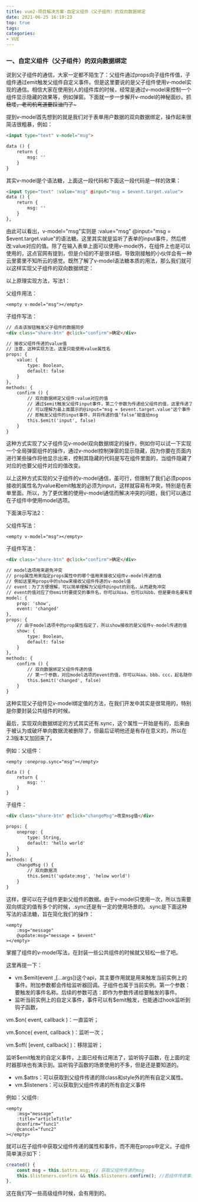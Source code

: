 ```yaml
---
title: vue2-项目解决方案-自定义组件（父子组件）的双向数据绑定
date: 2021-06-25 16:19:23
top: true
tags:
categories:
- VUE
---
```

### 一、自定义组件（父子组件）的双向数据绑定

说到父子组件的通信，大家一定都不陌生了：父组件通过props向子组件传值，子组件通过emit触发父组件自定义事件。但是这里要说的是父子组件使用v-model实现的通信。相信大家在使用别人的组件库的时候，经常是通过v-model来控制一个组件显示隐藏的效果等，例如弹窗。下面就一步一步解开v-model的神秘面纱。抓~~稳~~喽~~，老司机弯道要踩油门了~~~

提到v-model首先想到的就是我们对于表单用户数据的双向数据绑定，操作起来很简洁很粗暴，例如：

```html
<input type="text" v-model="msg">

data () {            
    return {                
        msg: ''            
    }        
}
```

其实v-model是个语法糖，上面这一段代码和下面这一段代码是一样的效果：

```html
<input type="text" :value="msg" @input="msg = $event.target.value">
data () {
    return {
        msg: '' 
    }        
},
```

由此可以看出，v-model="msg"实则是 :value="msg" @input="msg = $event.target.value"的语法糖。这里其实就是监听了表单的input事件，然后修改:value对应的值。除了在输入表单上面可以使用v-model外，在组件上也是可以使用的，这点官网有提到，但是介绍的不是很详细，导致刚接触的小伙伴会有一种云里雾里不知所云的感觉。既然了解了v-model语法糖本质的用法，那么我们就可以这样实现父子组件的双向数据绑定：

以上原理实现方法，写法1：

父组件用法：

```
<empty v-model="msg"></empty>
```

子组件写法：

```html
// 点击该按钮触发父子组件的数据同步
<div class="share-btn" @click="confirm">确定</div>

// 接收父组件传递的value值
// 注意，这种实现方法，这里只能使用value属性名
props: {            
    value: {                
        type: Boolean,                
        default: false            
    }        
},
methods: {            
    confirm () {                
        // 双向数据绑定父组件:value对应的值 
        // 通过$emit触发父组件input事件，第二个参数为传递给父组件的值，这里传递了一个false值 
        // 可以理解为最上面展示的@input="msg = $event.target.value"这个事件
        // 即触发父组件的input事件，并将传递的值‘false’赋值给msg             
        this.$emit('input', false)            
    }        
}
```

这种方式实现了父子组件见v-model双向数据绑定的操作，例如你可以试一下实现一个全局弹窗组件的操作，通过v-model控制弹窗的显示隐藏，因为你要在页面内进行某些操作将他显示出来，控制其隐藏的代码是写在组件里面的，当组件隐藏了对应的也要父组件对应的值改变。

以上这种方式实现的父子组件的v-model通信，虽可行，但限制了我们必须popos接收的属性名为value和emit触发的必须为input，这样就容易有冲突，特别是在表单里面。所以，为了更优雅的使用v-model通信而解决冲突的问题，我们可以通过在子组件中使用model选项。

下面演示写法2：

父组件写法：

```
<empty v-model="msg"></empty>
```

子组件写法：

```html
<div class="share-btn" @click="confirm">确定</div>

// model选项用来避免冲突
// prop属性用来指定props属性中的哪个值用来接收父组件v-model传递的值
// 例如这里用props中的show来接收父组件传递的v-model值
// event：为了方便理解，可以简单理解为父组件@input的别名，从而避免冲突
// event的值对应了你emit时要提交的事件名，你可以叫aa，也可以叫bb，但是要命名要有意义哦！！！
model: {            
    prop: 'show',            
    event: 'changed'        
},
props: {
    // 由于model选项中的prop属性指定了，所以show接收的是父组件v-model传递的值            
    show: {                
        type: Boolean,                
        default: false            
    }        
},        
methods: {            
    confirm () {                
        // 双向数据绑定父组件传递的值
        // 第一个参数，对应model选项的event的值，你可以叫aa，bbb，ccc，起名随你 
        this.$emit('changed', false)            
    }        
}
```

这种实现父子组件见v-model绑定值的方法，在我们开发中其实是很常用的，特别是你要封装公共组件的时候。

最后，实现双向数据绑定的方式其实还有.sync，这个属性一开始是有的，后来由于被认为或破坏单向数据流被删除了，但最后证明他还是有存在意义的，所以在2.3版本又加回来了。

例如：父组件：

```
<empty :oneprop.sync="msg"></empty>

data () {
    return {
        msg: ''
    }
}
```

子组件：

```html
<div class="share-btn" @click="changeMsg">改变msg值</div>

props: {            
    oneprop: {                
        type: String,                
        default: 'hello world'
    }        
},        
methods: {            
    changeMsg () {                
        // 双向数据流
        this.$emit('update:msg', 'helow world')           
    }        
}        
```

这样，便可以在子组件更新父组件的数据。由于v-model只使用一次，所以当需要双向绑定的值有多个的时候，.sync还是有一定的使用场景的。.sync是下面这种写法的语法糖，旨在简化我们的操作：

```
<empty
    :msg="message"
    @update:msg="message = $event"
></empty>
```

掌握了组件的v-model写法，在封装一些公共组件的时候就又轻松一些了吧。

这里再提一下：

- vm.$emit(event ,[...args])这个api，其主要作用就是用来触发当前实例上的事件。附加参数都会传给监听器回调。子组件也属于当前实例。第一个参数：要触发的事件名称。后续的参数可选：即作为参数传递给要触发的事件。
- 监听当前实例上的自定义事件，事件可以有$emit触发，也能通过hook监听到钩子函数，

vm.$on( event, callback )：一直监听；

vm.$once( event, callback )：监听一次；

vm.$off( [event, callback] )：移除监听；

监听$emit触发的自定义事件，上面已经有过用法了，监听钩子函数，在上面的定时器那块也有演示到。监听钩子函数的场景使用的不多，但是还是要知道的。

- vm.$attrs：可以获取到父组件传递的除class和style外的所有自定义属性。
- vm.$listeners：可以获取到父组件传递的所有自定义事件

例如：父组件:

```
<empty
    :msg="message"
    :title="articleTitle"
    @confirm="func1"
    @cancel="func2"
></empty>
```

就可以在子组件中获取父组件传递的属性和事件，而不用在props中定义。子组件简单演示如下：

```js
created() {            
    const msg = this.$attrs.msg; // 获取父组件传递的msg
    this.$listeners.confirm && this.$listeners.confirm(); //若组件传递事件confirm则执行
},
```

这在我们写一些高级组件时候，会有用到的。
